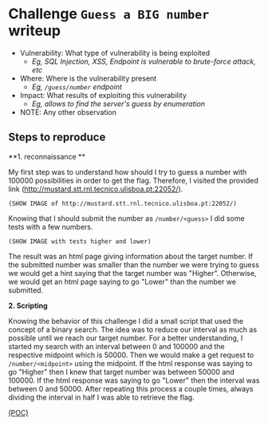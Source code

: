 # Challenge `Guess a BIG number` writeup

- Vulnerability: What type of vulnerability is being exploited
  - _Eg, SQL Injection, XSS, Endpoint is vulnerable to brute-force attack, etc_
- Where: Where is the vulnerability present
  - _Eg, `/guess/number` endpoint_
- Impact: What results of exploiting this vulnerability
  - _Eg, allows to find the server's guess by enumeration_
- NOTE: Any other observation

## Steps to reproduce

**1. reconnaissance **

My first step was to understand how should I try to guess a number with 100000 possibilities in order to get the flag. Therefore, I visited the provided link (http://mustard.stt.rnl.tecnico.ulisboa.pt:22052/).

	(SHOW IMAGE of http://mustard.stt.rnl.tecnico.ulisboa.pt:22052/)

Knowing that I should submit the number as `/number/<guess>` I did some tests with a few numbers.

	(SHOW IMAGE with tests higher and lower)

The result was an html page giving information about the target number. If the submitted number was smaller than the number we were trying to guess we would get a hint saying that the target number was "Higher". Otherwise, we would get an html page saying to go "Lower" than the number we submitted.



**2. Scripting**

Knowing the behavior of this challenge I did a small script that used the concept of a binary search. The idea was to reduce our interval as much as possible until we reach our target number.
For a better understanding, I started my search with an interval between 0 and 100000 and the respective midpoint which is 50000.
Then we would make a get request to `/number/<midpoint>` using the midpoint. If the html response was saying to go "Higher" then I knew that target number was between 50000 and 100000. If the html response was saying to go "Lower" then the interval was between 0 and 50000. After repeating this process a couple times, always dividing the interval in half I was able to retrieve the flag. 

[(POC)](`guess_big_number.py`)
